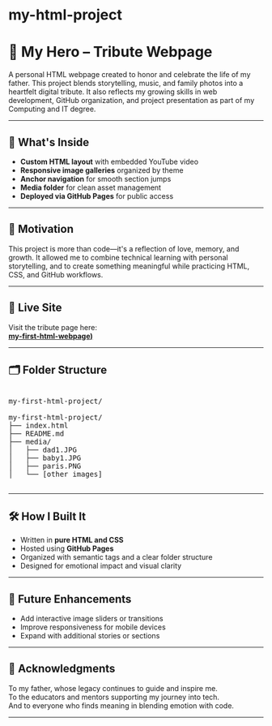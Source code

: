 # my-html-project
# 🌟 My Hero – Tribute Webpage

A personal HTML webpage created to honor and celebrate the life of my father. This project blends storytelling, music, and family photos into a heartfelt digital tribute. It also reflects my growing skills in web development, GitHub organization, and project presentation as part of my Computing and IT degree.

---

## 📸 What's Inside

- **Custom HTML layout** with embedded YouTube video  
- **Responsive image galleries** organized by theme  
- **Anchor navigation** for smooth section jumps  
- **Media folder** for clean asset management  
- **Deployed via GitHub Pages** for public access  

---

## 🧠 Motivation

This project is more than code—it's a reflection of love, memory, and growth. It allowed me to combine technical learning with personal storytelling, and to create something meaningful while practicing HTML, CSS, and GitHub workflows.

---

## 🚀 Live Site

Visit the tribute page here:  
**[my-first-html-webpage)](https://gabriellepavitt.github.io/my-first-html-webpage/)**

---

## 🗂️ Folder Structure
<pre>

my-first-html-project/ 

my-first-html-project/
├── index.html
├── README.md
├── media/
│   ├── dad1.JPG
│   ├── baby1.JPG
│   ├── paris.PNG
│   └── [other images]

</pre>




---

## 🛠️ How I Built It

- Written in **pure HTML and CSS**  
- Hosted using **GitHub Pages**  
- Organized with semantic tags and a clear folder structure  
- Designed for emotional impact and visual clarity  

---

## 🎯 Future Enhancements

- Add interactive image sliders or transitions  
- Improve responsiveness for mobile devices  
- Expand with additional stories or sections  

---

## 🙏 Acknowledgments

To my father, whose legacy continues to guide and inspire me.  
To the educators and mentors supporting my journey into tech.  
And to everyone who finds meaning in blending emotion with code.

---
